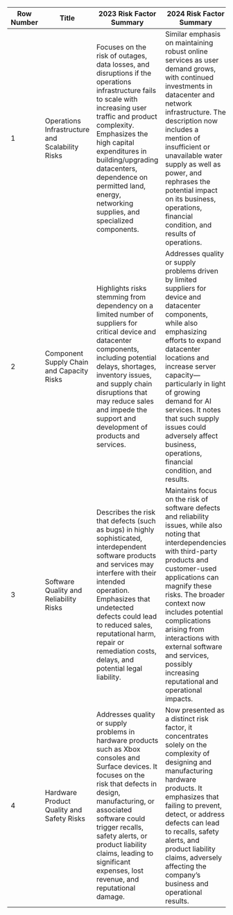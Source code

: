 | Row Number | Title                                      | 2023 Risk Factor Summary                                                                                                                                                                                                                                                                                                                                                                   | 2024 Risk Factor Summary                                                                                                                                                                                                                                                                                                                                                                      | Change                                                                                                                                                                                                                                                                    |
|------------|--------------------------------------------|---------------------------------------------------------------------------------------------------------------------------------------------------------------------------------------------------------------------------------------------------------------------------------------------------------------------------------------------------------------------------------------------|----------------------------------------------------------------------------------------------------------------------------------------------------------------------------------------------------------------------------------------------------------------------------------------------------------------------------------------------------------------------------------------------|---------------------------------------------------------------------------------------------------------------------------------------------------------------------------------------------------------------------------------------------------------------------------|
| 1          | Operations Infrastructure and Scalability Risks | Focuses on the risk of outages, data losses, and disruptions if the operations infrastructure fails to scale with increasing user traffic and product complexity. Emphasizes the high capital expenditures in building/upgrading datacenters, dependence on permitted land, energy, networking supplies, and specialized components. | Similar emphasis on maintaining robust online services as user demand grows, with continued investments in datacenter and network infrastructure. The description now includes a mention of insufficient or unavailable water supply as well as power, and rephrases the potential impact on its business, operations, financial condition, and results of operations. | Minimal modifications overall; the core risk remains the same, with expanded details (e.g., including water supply) and a rephrasing of potential impacts.                                                                                                                 |
| 2          | Component Supply Chain and Capacity Risks  | Highlights risks stemming from dependency on a limited number of suppliers for critical device and datacenter components, including potential delays, shortages, inventory issues, and supply chain disruptions that may reduce sales and impede the support and development of products and services.                                                                   | Addresses quality or supply problems driven by limited suppliers for device and datacenter components, while also emphasizing efforts to expand datacenter locations and increase server capacity—particularly in light of growing demand for AI services. It notes that such supply issues could adversely affect business, operations, financial condition, and results.                                   | Reordered compared to 2023 and expanded to include strategies around datacenter expansion and support for AI demands, with a broader framing of impact on overall business and financial condition.                                                                     |
| 3          | Software Quality and Reliability Risks     | Describes the risk that defects (such as bugs) in highly sophisticated, interdependent software products and services may interfere with their intended operation. Emphasizes that undetected defects could lead to reduced sales, reputational harm, repair or remediation costs, delays, and potential legal liability.                               | Maintains focus on the risk of software defects and reliability issues, while also noting that interdependencies with third-party products and customer-used applications can magnify these risks. The broader context now includes potential complications arising from interactions with external software and services, possibly increasing reputational and operational impacts. | Largely similar in substance with minor modifications to highlight additional interdependencies with third-party and customer solutions, thereby broadening the scope of potential impacts.                                                                          |
| 4          | Hardware Product Quality and Safety Risks   | Addresses quality or supply problems in hardware products such as Xbox consoles and Surface devices. It focuses on the risk that defects in design, manufacturing, or associated software could trigger recalls, safety alerts, or product liability claims, leading to significant expenses, lost revenue, and reputational damage.              | Now presented as a distinct risk factor, it concentrates solely on the complexity of designing and manufacturing hardware products. It emphasizes that failing to prevent, detect, or address defects can lead to recalls, safety alerts, and product liability claims, adversely affecting the company’s business and operational results.                                                    | Reordered and redefined relative to 2023; hardware quality concerns have been separated from supply chain issues, with increased emphasis on safety, legal liability, and the direct impact of product defects.                                                    |